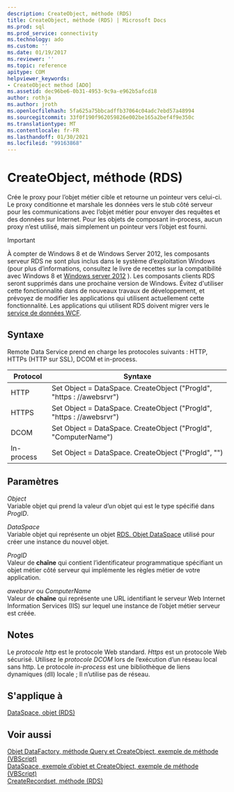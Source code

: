 ```yaml
---
description: CreateObject, méthode (RDS)
title: CreateObject, méthode (RDS) | Microsoft Docs
ms.prod: sql
ms.prod_service: connectivity
ms.technology: ado
ms.custom: ''
ms.date: 01/19/2017
ms.reviewer: ''
ms.topic: reference
apitype: COM
helpviewer_keywords:
- CreateObject method [ADO]
ms.assetid: dec96be6-0b31-4953-9c9a-e962b5afcd18
author: rothja
ms.author: jroth
ms.openlocfilehash: 5fa625a75bbcadffb37064c04adc7ebd57a48994
ms.sourcegitcommit: 33f0f190f962059826e002be165a2bef4f9e350c
ms.translationtype: MT
ms.contentlocale: fr-FR
ms.lasthandoff: 01/30/2021
ms.locfileid: "99163868"
---
```

# <a name="createobject-method-rds"></a>CreateObject, méthode (RDS)
Crée le proxy pour l’objet métier cible et retourne un pointeur vers celui-ci. Le proxy conditionne et marshale les données vers le stub côté serveur pour les communications avec l’objet métier pour envoyer des requêtes et des données sur Internet. Pour les objets de composant in-process, aucun proxy n’est utilisé, mais simplement un pointeur vers l’objet est fourni.  
  
> [!IMPORTANT]
>  À compter de Windows 8 et de Windows Server 2012, les composants serveur RDS ne sont plus inclus dans le système d’exploitation Windows (pour plus d’informations, consultez le livre de recettes sur la compatibilité avec Windows 8 et [Windows server 2012](https://www.microsoft.com/download/details.aspx?id=27416) ). Les composants clients RDS seront supprimés dans une prochaine version de Windows. Évitez d'utiliser cette fonctionnalité dans de nouveaux travaux de développement, et prévoyez de modifier les applications qui utilisent actuellement cette fonctionnalité. Les applications qui utilisent RDS doivent migrer vers le [service de données WCF](/dotnet/framework/wcf/).  
  
## <a name="syntax"></a>Syntaxe  
 Remote Data Service prend en charge les protocoles suivants : HTTP, HTTPs (HTTP sur SSL), DCOM et in-process.  
  
|Protocol|Syntaxe|  
|--------------|------------|  
|HTTP|Set Object = DataSpace. CreateObject ("ProgId", "https \: //awebsrvr")|  
|HTTPS|Set Object = DataSpace. CreateObject ("ProgId", "https \: //awebsrvr")|  
|DCOM|Set Object = DataSpace. CreateObject ("ProgId", "ComputerName")|  
|In-process|Set Object = DataSpace. CreateObject ("ProgId", "")|  
  
## <a name="parameters"></a>Paramètres  
 *Object*  
 Variable objet qui prend la valeur d’un objet qui est le type spécifié dans *ProgID*.  
  
 *DataSpace*  
 Variable objet qui représente un objet [RDS. Objet DataSpace](./dataspace-object-rds.md) utilisé pour créer une instance du nouvel objet.  
  
 *ProgID*  
 Valeur de **chaîne** qui contient l’identificateur programmatique spécifiant un objet métier côté serveur qui implémente les règles métier de votre application.  
  
 *awebsrvr* ou *ComputerName*  
 Valeur de **chaîne** qui représente une URL identifiant le serveur Web Internet Information Services (IIS) sur lequel une instance de l’objet métier serveur est créée.  
  
## <a name="remarks"></a>Notes  
 Le *protocole http* est le protocole Web standard. *Https* est un protocole Web sécurisé. Utilisez le *protocole DCOM* lors de l’exécution d’un réseau local sans http. Le protocole *in-process* est une bibliothèque de liens dynamiques (dll) locale ; Il n’utilise pas de réseau.  
  
## <a name="applies-to"></a>S'applique à  
 [DataSpace, objet (RDS)](./dataspace-object-rds.md)  
  
## <a name="see-also"></a>Voir aussi  
 [Objet DataFactory, méthode Query et CreateObject, exemple de méthode (VBScript)](./datafactory-object-query-method-and-createobject-method-example-vbscript.md)   
 [DataSpace, exemple d’objet et CreateObject, exemple de méthode (VBScript)](./dataspace-object-and-createobject-method-example-vbscript.md)   
 [CreateRecordset, méthode (RDS)](./createrecordset-method-rds.md)